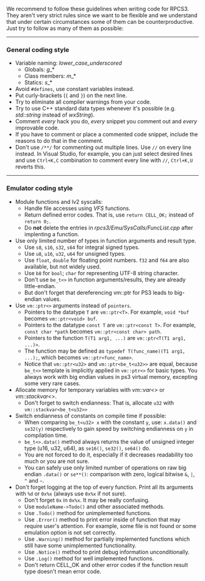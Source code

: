 We recommend to follow these guidelines when writing code for RPCS3. They aren't very strict rules since we want to be flexible and we understand that under certain circumstances some of them can be counterproductive. Just try to follow as many of them as possible:

***
### General coding style
* Variable naming: *lower_case_underscored*
    * Globals: _g__*
    * Class members: _m__*
    * Statics: _s__*
* Avoid `#defines`, use constant variables instead.
* Put curly-brackets (`{` and `}`) on the next line.
* Try to eliminate all compiler warnings from your code.
* Try to use C++ standard data types whenever it's possible (e.g. _std::string_ instead of _wxString_).
* Comment *every* hack you do, *every* snippet you comment out and *every* improvable code.
* If you have to comment or place a commented code snippet, include the reasons to do that in the comment.
* Don't use `/**/` for commenting out multiple lines. Use `//` on every line instead. In Visual Studio, for example, you can just select desired lines and use `Ctrl+K,C` combination to comment every line with `//`, `Ctrl+K,U` reverts this.

***
### Emulator coding style
* Module functions and lv2 syscalls:
    * Handle file accesses using *VFS* functions.
    * Return defined error codes. That is, use `return CELL_OK;` instead of `return 0;`.
    * Do **not** delete the entries in *rpcs3/Emu/SysCalls/FuncList.cpp* after implenting a function.
* Use only limited number of types in function arguments and result type.
    * Use `s8`, `s16`, `s32`, `s64` for integral signed types.
    * Use `u8`, `u16`, `u32`, `u64` for unsigned types.
    * Use `float`, `double` for floating point numbers. `f32` and `f64` are also available, but not widely used.
    * Use `b8` for `bool`; `char` for representing UTF-8 string character.
    * Don't use `be_t<>` in function arguments/results, they are already little-endian.
    * But don't forget that dereferencing vm::ptr for PS3 leads to big-endian values.
* Use `vm::ptr<>` arguments instead of `pointers`.
    * Pointers to the datatype `T` are `vm::ptr<T>`. For example, `void *buf` becomes `vm::ptr<void> buf`.
    * Pointers to the datatype `const T` are `vm::ptr<const T>`. For example, `const char *path` becomes `vm::ptr<const char> path`.
    * Pointers to the function `T(T1 arg1, ...)` are `vm::ptr<T(T1 arg1, ...)>`.
    * The function may be defined as `typedef T(func_name)(T1 arg1, ...);`, which becomes `vm::ptr<func_name>`.
    * Notice that `vm::ptr<u32>` and `vm::ptr<be_t<u32>>` are equal, because `be_t<>` template is implicitly applied in `vm::ptr<>` for basic types. You always work with big endian values in ps3 virtual memory, excepting some very rare cases.
* Allocate memory for temporary variables with *vm::var<>* or *vm::stackvar<>*.
    * Don't forget to switch endianness: That is, allocate `u32` with `vm::stackvar<be_t<u32>>`
* Switch endianness of constants on compile time if possible:
    * When comparing `be_t<u32> x` with the constant `y`, use: `x.data()` and `se32(y)` respectively to gain speed by switching endianness on `y` in compilation time.
    * `be_t<>.data()` method always returns the value of unsigned integer type (u16, u32, u64), as `se16()`, `se32()`, `se64()` do.
    * You are not forced to do it, especially if it decreases readability too much or you are not sure.
    * You can safely use only limited number of operations on raw big endian `.data()` or `se**()`: comparison with zero, logical bitwise `&`, `|`, `^` and `~`.
* Don't forget logging at the top of every function. Print all its arguments with `%d` or `0x%x` (always use `0x%x` if not sure).
    * Don't forget `0x` in `0x%x`. It may be really confusing.
    * Use `moduleName->Todo()` and other associated methods.
    * Use `.Todo()` method for unimplemented functions.
    * Use `.Error()` method to print error inside of function that may require user's attention. For example, some file is not found or some emulation option is not set correctly.
    * Use `.Warning()` method for partially implemented functions which still have some unimplemented functionality.
    * Use `.Notice()` method to print debug information unconditionally.
    * Use `.Log()` method for well implemented functions.
    * Don't return CELL_OK and other error codes if the function result type doesn't mean error code.
